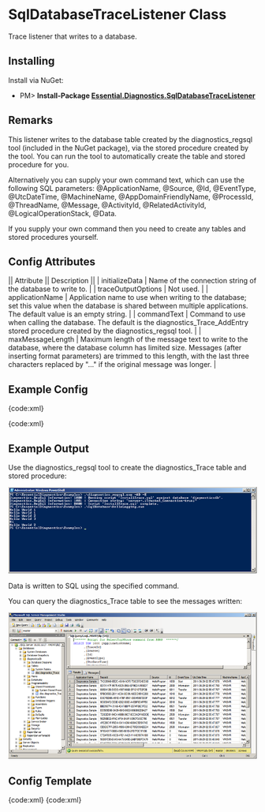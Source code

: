 # SqlDatabaseTraceListener Class

Trace listener that writes to a database. 

## Installing

Install via NuGet:

* PM> **Install-Package [Essential.Diagnostics.SqlDatabaseTraceListener](http://www.nuget.org/packages/Essential.Diagnostics.SqlDatabaseTraceListener)**

## Remarks

This listener writes to the database table created by the diagnostics_regsql tool (included in the NuGet package), via the stored procedure created by the tool.  You can run the tool to automatically create the table and stored procedure for you.

Alternatively you can supply your own command text, which can use the following SQL parameters: @ApplicationName, @Source, @Id, @EventType, @UtcDateTime, @MachineName, @AppDomainFriendlyName, @ProcessId, @ThreadName, @Message, @ActivityId, @RelatedActivityId, @LogicalOperationStack, @Data. 

If you supply your own command then you need to create any tables and stored procedures yourself.

## Config Attributes

|| Attribute || Description ||
| initializeData | Name of the connection string of the database to write to. |
| traceOutputOptions | Not used. |
| applicationName | Application name to use when writing to the database; set this value when the database is shared between multiple applications. The default value is an empty string. |
| commandText | Command to use when calling the database. The default is the diagnostics_Trace_AddEntry stored procedure created by the diagnostics_regsql tool. |
| maxMessageLength | Maximum length of the message text to write to the database, where the database column has limited size. Messages (after inserting format parameters) are trimmed to this length, with the last three characters replaced by "..." if the original message was longer. |

## Example Config

{code:xml}
<?xml version="1.0" encoding="utf-8" ?>
<configuration>
  <connectionStrings>
    <add name="diagnosticsdb"
      providerName="System.Data.SqlClient"
      connectionString="server=.;database=diagnosticsdb;Integrated Security=SSPI" />
  </connectionStrings>
  <system.diagnostics>
    <sharedListeners>
      <add name="sqldatabase"
        type="Essential.Diagnostics.SqlDatabaseTraceListener, Essential.Diagnostics.SqlDatabaseTraceListener"
        initializeData="diagnosticsdb"
        applicationName="Diagnostics.Sample" />
    </sharedListeners>
    <sources>
      <source name="ExampleSource" switchValue="All">
        <listeners>
          <clear />
          <add name="sqldatabase" />
        </listeners>
      </source>
    </sources>
  </system.diagnostics>
</configuration>
{code:xml}

## Example Output

Use the diagnostics_regsql tool to create the diagnostics_Trace table and stored procedure:

![diagnostics_regsql](SqlDatabaseTraceListener_diagnostics_regsql800.png)

Data is written to SQL using the specified command. 

You can query the diagnostics_Trace table to see the messages written:

![SqlDatabaseTraceListener Example Output](SqlDatabaseTraceListener_SqlDatabase800.png)

## Config Template

{code:xml}
<add name="sqldatabase"
  type="Essential.Diagnostics.SqlDatabaseTraceListener, Essential.Diagnostics.SqlDatabaseTraceListener" 
  initializeData="connection string name"
  applicationName="application name"
  commandText="SQL command"
  maxMessageLength="1500"
/>
{code:xml}
